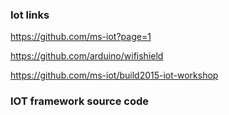 ### Iot links

https://github.com/ms-iot?page=1

https://github.com/arduino/wifishield

https://github.com/ms-iot/build2015-iot-workshop

### IOT framework source code
